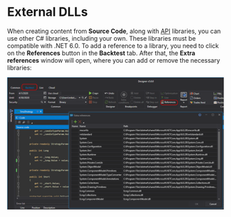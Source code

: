 # External DLLs

When creating content from **Source Code**, along with [API](../../../api.md) libraries, you can use other C# libraries, including your own. These libraries must be compatible with .NET 6.0. To add a reference to a library, you need to click on the **References** button in the **Backtest** tab. After that, the **Extra references** window will open, where you can add or remove the necessary libraries:

![Designer Add Dll Lib](../../../../images/designer_add_dll_lib.png)